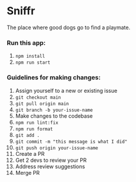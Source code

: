 # Sniffr

The place where good dogs go to find a playmate.

### Run this app:

1. `npm install`
2. `npm run start`


### Guidelines for making changes:

1. Assign yourself to a new or existing issue
2. `git checkout main`
3. `git pull origin main`
4. `git branch -b your-issue-name`
5. Make changes to the codebase
6. `npm run lint:fix`
7. `npm run format`
8. `git add .`
9. `git commit -m "this message is what I did"`
10. `git push origin your-issue-name`
11. Create a PR
12. Get 2 devs to review your PR
13. Address review suggestions 
14. Merge PR
